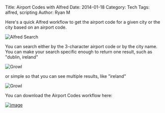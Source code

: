Title: Airport Codes with Alfred
Date: 2014-01-18
Category: Tech
Tags: alfred, scripting
Author: Ryan M

Here's a quick Alfred workflow to get the airport code for a given city or the city based on an airport code.
<!-- PELICAN_END_SUMMARY -->  

![Alfred Search]( {attach}dub.png)

You can search either by the 3-character airport code or by the city name. You can make your search specific enough to return one result, such as "dublin, ireland"

![Growl]( {attach}growl_dublin.png)

or simple so that you can see multiple results, like "ireland"

![Growl]( {attach}growl_ireland.png)

You can download the Airport Codes workflow here:

[![image]( {static}/images/alfred_extension.jpg )][download_url]  

[download_url]: {attach}Airport_Codes.alfredworkflow
